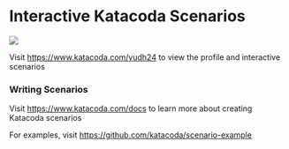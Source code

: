 # Interactive Katacoda Scenarios

[![](http://shields.katacoda.com/katacoda/yudh24/count.svg)](https://www.katacoda.com/yudh24 "Get your profile on Katacoda.com")

Visit https://www.katacoda.com/yudh24 to view the profile and interactive scenarios

### Writing Scenarios
Visit https://www.katacoda.com/docs to learn more about creating Katacoda scenarios

For examples, visit https://github.com/katacoda/scenario-example
